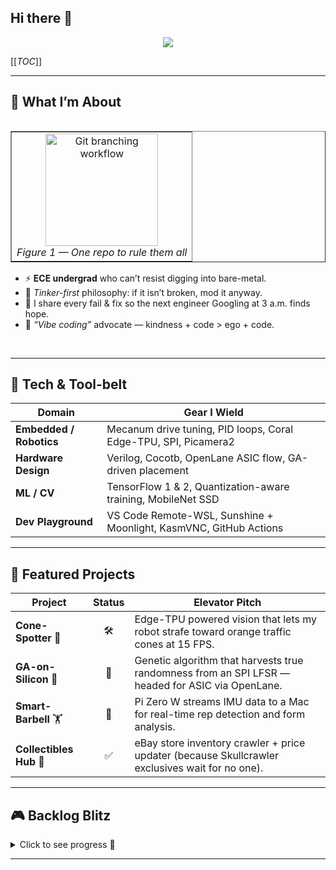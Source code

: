 ## Hi there 👋

<!--
**jtristan123/jtristan123** is a ✨ _special_ ✨ repository because its `README.md` (this file) appears on your GitHub profile.

Here are some ideas to get you started:

- 🔭 I’m currently working on ...
- 🌱 I’m currently learning ...
- 👯 I’m looking to collaborate on ...
- 🤔 I’m looking for help with ...
- 💬 Ask me about ...
- 📫 How to reach me: ...
- 😄 Pronouns: ...
- ⚡ Fun fact: ...
-->

<!-- ————————————————————————————————————————————
   Hi-there banner (generated with shields.io)
   ———————————————————————————————————————————— -->
<p align="center">
  <img src="https://img.shields.io/badge/Hello%20World%20I’m-Skyline%20V2-8250df?style=for-the-badge&logo=github">
</p>

[[_TOC_]]

---

## 🤖 What I’m About
<table align="right" cellpadding="6" cellspacing="0" border="1">
<tr><td align="center">
  <img src="https://github.com/user-attachments/assets/51ef10e1-c081-405a-a747-92be5e6f142a"
       alt="Git branching workflow" width="180"><br>
  <em>Figure&nbsp;1 — One repo to rule them all</em>
</td></tr>
</table>

* ⚡ **ECE undergrad** who can’t resist digging into bare-metal.
* 🔧 *Tinker-first* philosophy: if it isn’t broken, mod it anyway.
* 🤝 I share every fail & fix so the next engineer Googling at 3 a.m. finds hope.
* 💬 *“Vibe coding”* advocate — kindness + code > ego + code.

<br clear="all">

---

## 🔨 Tech & Tool-belt

| Domain | Gear I Wield |
|--------|--------------|
| **Embedded / Robotics** | Mecanum drive tuning, PID loops, Coral Edge-TPU, SPI, Picamera2 |
| **Hardware Design** | Verilog, Cocotb, OpenLane ASIC flow, GA-driven placement |
| **ML / CV** | TensorFlow 1 & 2, Quantization-aware training, MobileNet SSD |
| **Dev Playground** | VS Code Remote-WSL, Sunshine + Moonlight, KasmVNC, GitHub Actions |

---

## 🚀 Featured Projects

| Project | Status | Elevator Pitch |
|---------|:------:|---------------|
| **Cone-Spotter** 🤖 | 🛠️ | Edge-TPU powered vision that lets my robot strafe toward orange traffic cones at 15 FPS. |
| **GA-on-Silicon** 🔬 | 🧪 | Genetic algorithm that harvests true randomness from an SPI LFSR — headed for ASIC via OpenLane. |
| **Smart-Barbell** 🏋️ | 🌱 | Pi Zero W streams IMU data to a Mac for real-time rep detection and form analysis. |
| **Collectibles Hub** 🦖 | ✅ | eBay store inventory crawler + price updater (because Skullcrawler exclusives wait for no one). |

---

## 🎮 Backlog Blitz

<details>
<summary>Click to see progress&nbsp;📂</summary>

| Game | Playing | Done |
|------|:------:|:----:|
| Halo 2 | ⌛ | ✅ |
| Monster Hunter Wilds | 🎮 |  |
| …and 28 more |   |   |

</details>

---



